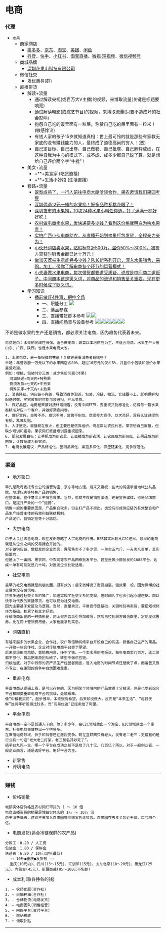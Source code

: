 # 电商

### 代理

- `水果`
  - 商家网店
    - [拼多多](https://www.pinduoduo.com)、[京东](https://lai.jd.com)、[淘宝](https://ishop.taobao.com)、[美团](https://e.meituan.com)、[闲鱼](https://www.goofish.com)
    - [抖音](https://fxg.jinritemai.com)、[快手](https://www.kwaixiaodian.com)、[小红书](https://ec.xiaohongshu.com)、[淘宝直播](https://taolive.taobao.com)、[微视·短视频](https://weishi.qq.com)、[微信视频号](https://channels.weixin.qq.com)
  - 商城品牌
    - [深圳花果山科技有限公司](http://www.huaguoshan.com)
  - 微信社交
    - 发优惠券(群)
  - 直播带货
    - 解读+流量
      - 通过解读央视(或百万大V主播)的视频，来博取流量(关键是标题要响亮)
      - 通过解读电影(或综艺节目)的视频，来博取流量(只要不造成坏的社会影响)
      - 抱怨自己吃的饭里面有一粒屎，称赞自己吃的屎里面有一粒米！(敏感悖论)
      - 有钱人家的孩子15岁就知道真相：世上最可怜的就是那些有家教无家底的没有赚钱能力的人，最终成了道德高尚的穷人！(恶)
      - 自己定目标、自己出卷、自己做卷、自己批卷、自己解释成绩，在这种自我为中心的模式下，成不成、成多少都自己说了算，就是想给自己评价两个字“牛批”！
    - 美女+流量
      - +**+美食家 (吃货直播)
      - +**+生活小妙招 (生活直播)
    - 套路+流量
      - [翠梨成熟了，一行人前往电商大厦洽谈合作，果农邀请我们果园考察](https://pan.baidu.com/s/1ZG6WQeo6Ir0xkz_kQ4huJg?pwd=hzi5)
      - [深圳偶遇12元一桶的水果捞！好多品种都挑花眼了！](https://pan.baidu.com/s/1FILdc80mMOIO5mn-DuFlRw?pwd=z46a)
      - [深圳夜市的水果捞，10块24种水果小料任你选，打了满满一桶好好吃！](https://pan.baidu.com/s/1w1pFC--tXIHD6u7-AfgnLA?pwd=wens)
      - [农村做电商卖水果，发快递要多少钱？看到这价格就明白为啥水果贵！](https://pan.baidu.com/s/1w1pFC--tXIHD6u7-AfgnLA?pwd=wens)
      - [实拍广西小伙电商助农，从直播开始到摘果打包发货，全程亲力亲为！](https://pan.baidu.com/s/1w1pFC--tXIHD6u7-AfgnLA?pwd=wens)
      - [小伙开网店卖水果，贴假标签近500万，溢价50%～300%，被警方查获时销售金额已达十万元！](https://pan.baidu.com/s/1w1pFC--tXIHD6u7-AfgnLA?pwd=wens)
      - [做10天荔枝生意能挣多少钱？队长新系列开启，深入水果销售，采购，加工，带你了解电商各个环节的运营模式！](https://pan.baidu.com/s/1w1pFC--tXIHD6u7-AfgnLA?pwd=wens)
      - [小夫妻做水果电商，每次带货都要遭受质疑，说成是中间商二道贩子。中间商本该是煲义词，对商品的流通和销售至关重要，现在更多时候成了贬义词。](https://pan.baidu.com/s/1w1pFC--tXIHD6u7-AfgnLA?pwd=wens)
    - 学习知识
      - [播前做好4件事，把控全场](https://www.bilibili.com/opus/620639988507607606)
        - 一、职能分工 ![](https://github.com/angenalZZZ/doc/blob/master/screenshots/b5d66efb5dccd1fafa605f81eda1c60a00b845df.webp)
        - 二、选品参谋 
        - 三、直播带货脚本参考 ![](https://github.com/angenalZZZ/doc/blob/master/screenshots/3912cf3ff24685a622880a5d7840658d19126ac2.webp)![](https://github.com/angenalZZZ/doc/blob/master/screenshots/a02f15f2f7462272afe3ffe44109a86d95c04836.webp)
        - 四、直播间场景与设备参考 ![](https://github.com/angenalZZZ/doc/blob/master/screenshots/0706c4321b79a18bac85d789170c3abb8b97e9aa.webp)![](https://github.com/angenalZZZ/doc/blob/master/screenshots/98708cb2fb04c97411b6c2bad352e30824b5cb24.webp)![](https://github.com/angenalZZZ/doc/blob/master/screenshots/061a53fb5dc76063bb05970c8c76b6b3dd3d40da.webp)![](https://github.com/angenalZZZ/doc/blob/master/screenshots/95d6fcededd38f920a87d2fc6bfdb91673db4493.webp)![](https://github.com/angenalZZZ/doc/blob/master/screenshots/56218a785f2a828a483c0e59a7b6170647a5bb55.webp)![](https://github.com/angenalZZZ/doc/blob/master/screenshots/7189e41b07f0fd85bb62a6194597559e2b5f3a6e.webp)


不论是做水果的生产还是销售，都必须关注电商，因为趋势代表着未来。<br>
~~~
电商理由：水果的地域性很强，适合做电商；蔬菜以本地供应为主，不适合电商。水果生产大省山东、广西、陕西，也是水果电商大省。
~~~
~~~
1. 水果电商，是一条很难的赛道！关键还是看消费者有哪些？
市场：年营收额一万元以下的水果网店占80%，超过10万元的仅占5%，并且中小包装和低价水果最受欢迎。
例如：樱桃，包装时分三类：减少售后问题(坏果)
  同城快递=两天内+特熟果
  物流发货=七天内+中熟果
  特殊买家=十天内+未熟果
2. 消费降级。供应链不完善，导致消费体验差。包装、冷链、物流、仓储跟不上，影响保鲜和配送时效，买家收货时可能包装破损，产品变质。
3. 做好品控。电商是直接对接终端顾客，没有中间环节，要重视货物标准化，记得每一箱水果都精准对应一个客户，并做好调查问卷。
4. 做好宣传。良莠不齐，意识不够，监管不到位。商家夸大宣传、以次充好，没有认证过绿色有机，乱喊乱贴。
5. 人才匮乏。直播现在很火，但主要还是依靠组织、明星帮助农民代言。果农想自己直播，但缺少培训和指导。果农网红直播培训要重视起来。
6. 组织发展目标：让手机成为新农具，让直播成为新农活，让农民成为新网红，让果品成为新网货，让数据成为新农资。
7. 电商发展建议：产品标准化、营销品牌化、渠道多样化、供应链条化、竞争规范化。
~~~

---

### 渠道

* 地方窗口
~~~
早先是政府委托专业公司运营淘宝、京东等地方馆，后来又授权一些大的网店承担地域公共品牌、地理标志等特色产品的销售，
但整体看，宣传意义大于销售效果。当然，电商不仅是销售渠道，还是宣传媒体，也是品牌窗口，是提升产业的一个“翅膀”。
销售一般的重要原因是，产品集合较多，但主打产品不突出，也没有形成供应链的有效整合和产品生产经营主体的有效利益联结机制，
产品定价、营销定位等十分尴尬。
~~~
* 大宗电商
~~~
由于太关注零售电商，现在反倒忽略了大宗电商的作用。B2B其实出现比C2C还早，最早的电商就是从企业之间的交易撮合开始的。
对于做供应链、做批发的企业而言，靠零售卖不了多少货，一单卖五六斤，一天卖几百单，其实挺累的，
但是上了一亩田、惠农网、中农网等农产品网络批发平台，甚至是做小额批发的1688平台，达成一单有可能就是几十吨，对批发企业比较适用。
~~~
* 社交电商
~~~
最早的社交电商就是刷朋友圈，挺有效的；后来微博搞了商品橱窗，但效果一般，因为微博的社交属性没有微信强。
拼多多通过社交关系的推广，加速实现了社交关系的变现，但时间久了也会引起心理逆反。而以快手为代表的直播带货，也可以视为社交电商，
因为主要基于爱屋及乌逻辑。当然，直播卖货，平常宣传是基础，关键时刻再卖货，要把短视频作为基础，积累了粉丝才好卖。
传统电商出现的一种情形是，网上买东西后引导加微信，然后再拉到顾客微信群里，定期发优惠券，比在网上营销费用低，大家也能拿到实惠。
~~~
* 网店直销
~~~
有越来越多的水果企业、合作社、农户等借助网络平台开设自己的网店，销售自己生产的果品。一开始一些合作社、企业对传统电商平台寄予厚望，
后来发现形同鸡肋，营销费用高，挣不了钱。一个卖水果的老板说，每年电商卖几百万，连工资都不够付，最后把电商团队砍了，转型专做供应链。
归根结底，对于中西部的农产品生产经营者而言，进入电商的时间节点还是晚了点，而运营又很不专业，在激烈的竞争中自然困难重重。
~~~
* 垂直电商
~~~
垂直电商从逻辑上看，是可以存在的，因为把某个领域内的产品做得十分精深，但是也受到综合平台和同类垂直电商平台的挑战，处境艰难。
像“中粮我买网”，起步很早，本来很有希望，后来却没做大，反而是“本来生活”、“每日优鲜”这两年听说得比较多，而“网易优选”已经卖给了阿里。
~~~
* 平台电商
~~~
平台电商一定不是普通人干的，熬了多少年，在C2C领域熬出一个淘宝，B2C领域熬出一个京东，社交电商领域熬出一个拼多多。
在直播电商领域，快手和抖音还在激烈竞争。现在互联网只有老大，没有老二老三；更尴尬的是行业有一句话“老大老二打架，老三莫名其妙死了”。
搞平台九死一生，哪一个平台在成功之前不是烧了几十亿、几百亿？所以，对于一般创业者、一般企业而言，还是选好平台、用好平台为主。
~~~
* 新零售
* 跨境电商

---

### 赚钱

* 价格销量
~~~
城镇实体店价格是农村网红带货的 1 ～ 10 倍
电商直播带货的销量是城镇实体店的 1万 ～ 10万 倍
由于消费降级，建议不要加入百果园等高端零售连锁店。百果园在去年关店近千家，巨亏四个亿。
~~~
* 电商发货(适合冷链保鲜的农产品)
~~~
分拣工：0.20 / 人工费
包装盒：1.80 / 保鲜盒
快递费：6.80 / 10斤以内(最低)
  →→ 10斤●重庆●发货到 →→
  重庆(10元内)、四川(13～15元)、江浙沪(15元)、山东北京(18～20元)、黑龙江(25元)、内蒙古(45元)、新疆西藏(85～100元不包邮)
~~~
* 成本利润(各挣各的钱)
~~~
1. ― 农药化肥(合作社)
2. ― 采摘种植(合作社)
3. ― 仓储物流(电商发货)
4. ― 电商团队(销售经营)
5. ― 网络平台(支付平台)
6. ― 缴纳税收
7. + 领取补贴
~~~

---


